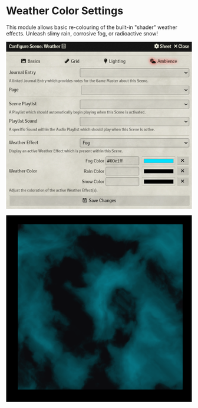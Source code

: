 # Weather Color Settings

This module allows basic re-colouring of the built-in "shader" weather effects. Unleash slimy rain, corrosive fog, or radioactive snow!

![preview-ui](docs/preview-ui.png)

![preview-weather](docs/preview-weather.png)
